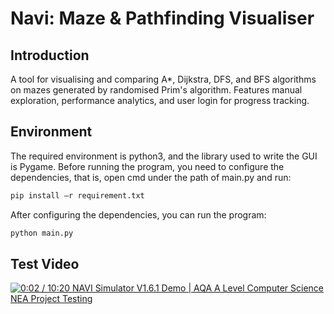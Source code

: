 # Navi: Maze & Pathfinding Visualiser
## Introduction
A tool for visualising and comparing A*, Dijkstra, DFS, and BFS algorithms on mazes generated by randomised Prim's algorithm. Features manual exploration, performance analytics, and user login for progress tracking.
## Environment
The required environment is python3, and the library used to write the GUI is Pygame. Before running the program, you need to configure the dependencies, that is, open cmd under the path of main.py and run:

```cmd
pip install –r requirement.txt
```

After configuring the dependencies, you can run the program:
```cmd
python main.py
```
## Test Video

[![   0:02 / 10:20  NAVI Simulator V1.6.1 Demo | AQA A Level Computer Science NEA Project Testing](https://res.cloudinary.com/marcomontalbano/image/upload/v1707124330/video_to_markdown/images/youtube--H9Th-BktndI-c05b58ac6eb4c4700831b2b3070cd403.jpg)](https://www.youtube.com/watch?v=H9Th-BktndI "   0:02 / 10:20  NAVI Simulator V1.6.1 Demo | AQA A Level Computer Science NEA Project Testing")
